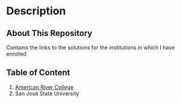 # Description
## About This Repository
Contains the links to the solutions for the institutions in which I have enrolled

## Table of Content
1. [American River College](https://github.com/evil-cheetah-edu/american-river-college)
2. San José State University